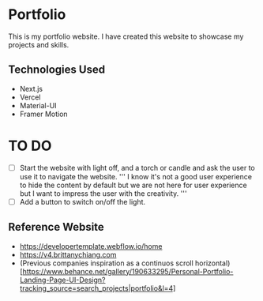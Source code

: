 # Portfolio

This is my portfolio website. I have created this website to showcase my projects and skills.

## Technologies Used

- Next.js
- Vercel
- Material-UI
- Framer Motion

# TO DO

- [ ] Start the website with light off, and a torch or candle and ask the user to use it to navigate the website.
      '''
      I know it's not a good user experience to hide the content by default but we are not here for user experience but I want to impress the user with the creativity.
      '''
- [ ] Add a button to switch on/off the light.

## Reference Website

- https://developertemplate.webflow.io/home
- https://v4.brittanychiang.com
- (Previous companies inspiration as a continuos scroll horizontal)[https://www.behance.net/gallery/190633295/Personal-Portfolio-Landing-Page-UI-Design?tracking_source=search_projects|portfolio&l=4]
